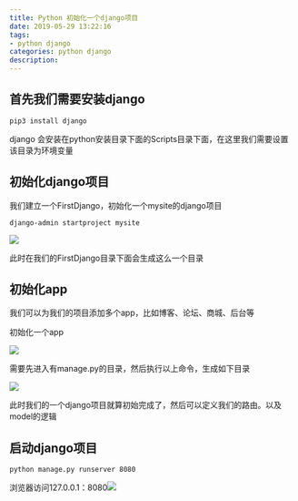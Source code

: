 ```yaml
---
title: Python 初始化一个django项目
date: 2019-05-29 13:22:16
tags: 
- python django 
categories: python django 
description: 
---
```

## 首先我们需要安装django

    
```  
pip3 install django
```
django 会安装在python安装目录下面的Scripts目录下面，在这里我们需要设置该目录为环境变量

## 初始化django项目

我们建立一个FirstDjango，初始化一个mysite的django项目


```
django-admin startproject mysite
```
![](584421-20190403164203454-684629174.png)

此时在我们的FirstDjango目录下面会生成这么一个目录

## 初始化app

我们可以为我们的项目添加多个app，比如博客、论坛、商城、后台等

初始化一个app

![](584421-20190403164551144-877485596.png)

需要先进入有manage.py的目录，然后执行以上命令，生成如下目录

![](584421-20190403164653367-1397180343.png)

此时我们的一个django项目就算初始完成了，然后可以定义我们的路由。以及model的逻辑

## 启动django项目

    
```
python manage.py runserver 8080
```
浏览器访问127.0.0.1：8080![](584421-20190403165734608-1538962570.png)




